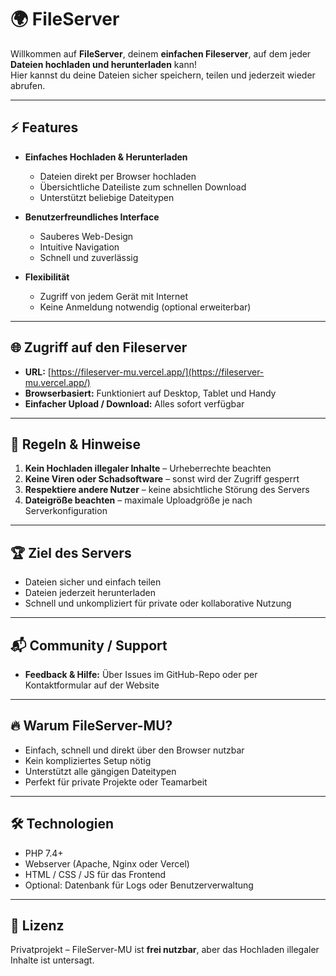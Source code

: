 # 🌍 FileServer

Willkommen auf **FileServer**, deinem **einfachen Fileserver**, auf dem jeder **Dateien hochladen und herunterladen** kann!  
Hier kannst du deine Dateien sicher speichern, teilen und jederzeit wieder abrufen.

---

## ⚡ Features

- **Einfaches Hochladen & Herunterladen**  
  - Dateien direkt per Browser hochladen  
  - Übersichtliche Dateiliste zum schnellen Download  
  - Unterstützt beliebige Dateitypen

- **Benutzerfreundliches Interface**  
  - Sauberes Web-Design  
  - Intuitive Navigation  
  - Schnell und zuverlässig

- **Flexibilität**  
  - Zugriff von jedem Gerät mit Internet  
  - Keine Anmeldung notwendig (optional erweiterbar)

---

## 🌐 Zugriff auf den Fileserver

- **URL:** [https://fileserver-mu.vercel.app/](https://fileserver-mu.vercel.app/)  
- **Browserbasiert:** Funktioniert auf Desktop, Tablet und Handy  
- **Einfacher Upload / Download:** Alles sofort verfügbar

---

## 📜 Regeln & Hinweise

1. **Kein Hochladen illegaler Inhalte** – Urheberrechte beachten  
2. **Keine Viren oder Schadsoftware** – sonst wird der Zugriff gesperrt  
3. **Respektiere andere Nutzer** – keine absichtliche Störung des Servers  
4. **Dateigröße beachten** – maximale Uploadgröße je nach Serverkonfiguration

---

## 🏆 Ziel des Servers

- Dateien sicher und einfach teilen  
- Dateien jederzeit herunterladen  
- Schnell und unkompliziert für private oder kollaborative Nutzung

---

## 📬 Community / Support

- **Feedback & Hilfe:** Über Issues im GitHub-Repo oder per Kontaktformular auf der Website

---

## 🔥 Warum FileServer-MU?

- Einfach, schnell und direkt über den Browser nutzbar  
- Kein kompliziertes Setup nötig  
- Unterstützt alle gängigen Dateitypen  
- Perfekt für private Projekte oder Teamarbeit

---

## 🛠️ Technologien

- PHP 7.4+  
- Webserver (Apache, Nginx oder Vercel)  
- HTML / CSS / JS für das Frontend  
- Optional: Datenbank für Logs oder Benutzerverwaltung

---

## 📜 Lizenz

Privatprojekt – FileServer-MU ist **frei nutzbar**, aber das Hochladen illegaler Inhalte ist untersagt.

